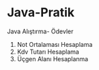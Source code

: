 # Java-Pratik
Java Alıştırma- Ödevler

1. Not Ortalaması Hesaplama
2. Kdv Tutarı Hesaplama
3. Üçgen Alanı Hesaplanma
